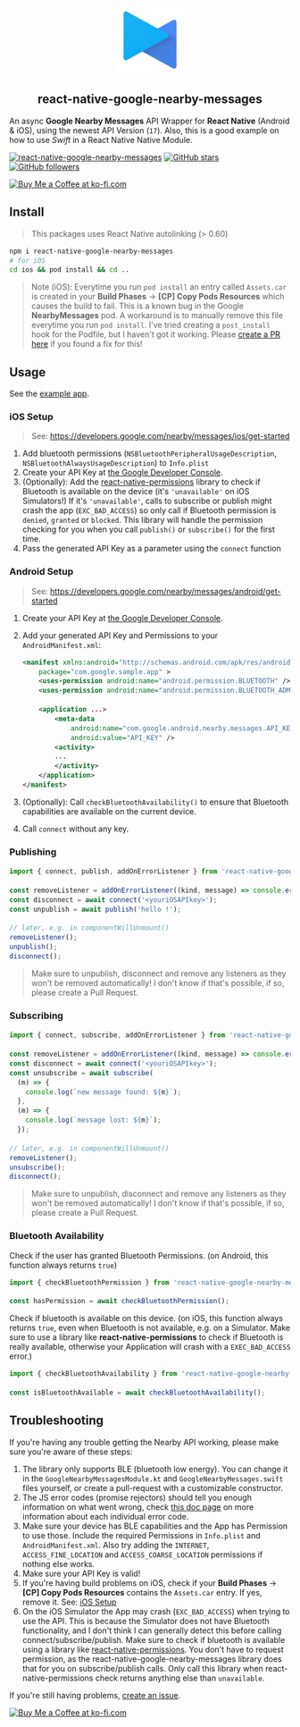 <p align="center">
  <img src="img/nearby-messages-icon.png" height="120" />
  <h2 align="center">react-native-google-nearby-messages</h2>
</p>

An async **Google Nearby Messages** API Wrapper for **React Native** (Android & iOS), using the newest API Version (`17`). Also, this is a good example on how to use _Swift_ in a React Native Native Module.

[![react-native-google-nearby-messages](https://badge.fury.io/js/react-native-google-nearby-messages.svg)](https://badge.fury.io/js/react-native-google-nearby-messages)
  [![GitHub stars](https://img.shields.io/github/stars/mrousavy/react-native-google-nearby-messages.svg?style=social&label=Star&maxAge=259000)](https://GitHub.com/mrousavy/react-native-google-nearby-messages/stargazers/)
[![GitHub followers](https://img.shields.io/github/followers/mrousavy.svg?style=social&label=Follow&maxAge=259000)](https://github.com/mrousavy?tab=followers)

<a href='https://ko-fi.com/F1F8CLXG' target='_blank'><img height='36' style='border:0px;height:36px;' src='https://az743702.vo.msecnd.net/cdn/kofi2.png?v=0' border='0' alt='Buy Me a Coffee at ko-fi.com' /></a>

## Install

> This packages uses React Native autolinking (> 0.60)

```sh
npm i react-native-google-nearby-messages
# for iOS
cd ios && pod install && cd ..
```

> Note (iOS): Everytime you run `pod install` an entry called `Assets.car` is created in your **Build Phases** -> **[CP] Copy Pods Resources** which causes the build to fail. This is a known bug in the Google **NearbyMessages** pod. A workaround is to manually remove this file everytime you run `pod install`. I've tried creating a `post_install` hook for the Podfile, but I haven't got it working. Please [create a PR here](https://github.com/mrousavy/react-native-google-nearby-messages/pulls) if you found a fix for this!

## Usage

See the [example app](example/).

### iOS Setup

> See: https://developers.google.com/nearby/messages/ios/get-started

1. Add bluetooth permissions (`NSBluetoothPeripheralUsageDescription`, `NSBluetoothAlwaysUsageDescription`) to `Info.plist`
2. Create your API Key at [the Google Developer Console](https://console.developers.google.com/flows/enableapi?apiid=copresence&keyType=CLIENT_SIDE_IOS&reusekey=true).
3. (Optionally): Add the [react-native-permissions](https://github.com/react-native-community/react-native-permissions) library to check if Bluetooth is available on the device (it's `'unavailable'` on iOS Simulators!) If it's `'unavailable'`, calls to subscribe or publish might crash the app (`EXC_BAD_ACCESS`) so only call if Bluetooth permission is `denied`, `granted` or `blocked`. This library will handle the permission checking for you when you call `publish()` or `subscribe()` for the first time.
4. Pass the generated API Key as a parameter using the `connect` function

### Android Setup

> See: https://developers.google.com/nearby/messages/android/get-started

1. Create your API Key at [the Google Developer Console](https://console.developers.google.com/flows/enableapi?apiid=copresence&keyType=CLIENT_SIDE_ANDROID&reusekey=true).
2. Add your generated API Key and Permissions to your `AndroidManifest.xml`:

    ```xml
    <manifest xmlns:android="http://schemas.android.com/apk/res/android"
        package="com.google.sample.app" >
        <uses-permission android:name="android.permission.BLUETOOTH" />
        <uses-permission android:name="android.permission.BLUETOOTH_ADMIN" />

        <application ...>
            <meta-data
                android:name="com.google.android.nearby.messages.API_KEY"
                android:value="API_KEY" />
            <activity>
            ...
            </activity>
        </application>
    </manifest>
    ```

3. (Optionally): Call `checkBluetoothAvailability()` to ensure that Bluetooth capabilities are available on the current device.
4. Call `connect` without any key.

### Publishing

```ts
import { connect, publish, addOnErrorListener } from 'react-native-google-nearby-messages';

const removeListener = addOnErrorListener((kind, message) => console.error(`${kind}: ${message}`));
const disconnect = await connect('<youriOSAPIkey>');
const unpublish = await publish('hello !');

// later, e.g. in componentWillUnmount()
removeListener();
unpublish();
disconnect();
```

> Make sure to unpublish, disconnect and remove any listeners as they won't be removed automatically! I don't know if that's possible, if so, please create a Pull Request.

### Subscribing

```ts
import { connect, subscribe, addOnErrorListener } from 'react-native-google-nearby-messages';

const removeListener = addOnErrorListener((kind, message) => console.error(`${kind}: ${message}`));
const disconnect = await connect('<youriOSAPIkey>');
const unsubscribe = await subscribe(
  (m) => {
    console.log(`new message found: ${m}`);
  },
  (m) => {
    console.log(`message lost: ${m}`);
  });

// later, e.g. in componentWillUnmount()
removeListener();
unsubscribe();
disconnect();
```

> Make sure to unpublish, disconnect and remove any listeners as they won't be removed automatically! I don't know if that's possible, if so, please create a Pull Request.

### Bluetooth Availability

Check if the user has granted Bluetooth Permissions. (on Android, this function always returns `true`)

```ts
import { checkBluetoothPermission } from 'react-native-google-nearby-messages';

const hasPermission = await checkBluetoothPermission();
```

Check if bluetooth is available on this device. (on iOS, this function always returns `true`, even when Bluetooth is not available, e.g. on a Simulator. Make sure to use a library like **react-native-permissions** to check if Bluetooth is really available, otherwise your Application will crash with a `EXEC_BAD_ACCESS` error.)

```ts
import { checkBluetoothAvailability } from 'react-native-google-nearby-messages';

const isBluetoothAvailable = await checkBluetoothAvailability();
```

## Troubleshooting

If you're having any trouble getting the Nearby API working, please make sure you're aware of these steps:

1. The library only supports BLE (bluetooth low energy). You can change it in the `GoogleNearbyMessagesModule.kt` and `GoogleNearbyMessages.swift` files yourself, or create a pull-request with a customizable constructor.
2. The JS error codes (promise rejectors) should tell you enough information on what went wrong, check [this doc page](https://developers.google.com/android/reference/com/google/android/gms/nearby/messages/NearbyMessagesStatusCodes) on more information about each individual error code.
3. Make sure your device has BLE capabilities and the App has Permission to use those. Include the required Permissions in `Info.plist` and `AndroidManifest.xml`. Also try adding the `INTERNET`, `ACCESS_FINE_LOCATION` and `ACCESS_COARSE_LOCATION` permissions if nothing else works.
4. Make sure your API Key is valid!
5. If you're having build problems on iOS, check if your **Build Phases** -> **[CP] Copy Pods Resources** contains the `Assets.car` entry. If yes, remove it. See: [iOS Setup](#ios-setup)
6. On the iOS Simulator the App may crash (`EXC_BAD_ACCESS`) when trying to use the API. This is because the Simulator does not have Bluetooth functionality, and I don't think I can generally detect this before calling connect/subscribe/publish. Make sure to check if bluetooth is available using a library like [react-native-permissions](https://github.com/react-native-community/react-native-permissions). You don't have to request permission, as the react-native-google-nearby-messages library does that for you on subscribe/publish calls. Only call this library when react-native-permissions check returns anything else than `unavailable`.

If you're still having problems, [create an issue](https://github.com/mrousavy/react-native-google-nearby-messages/issues).

<a href='https://ko-fi.com/F1F8CLXG' target='_blank'><img height='36' style='border:0px;height:36px;' src='https://az743702.vo.msecnd.net/cdn/kofi2.png?v=0' border='0' alt='Buy Me a Coffee at ko-fi.com' /></a>
